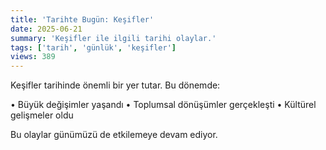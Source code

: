 ```yaml
---
title: 'Tarihte Bugün: Keşifler'
date: 2025-06-21
summary: 'Keşifler ile ilgili tarihi olaylar.'
tags: ['tarih', 'günlük', 'keşifler']
views: 389
---
```


Keşifler tarihinde önemli bir yer tutar. Bu dönemde:

• Büyük değişimler yaşandı
• Toplumsal dönüşümler gerçekleşti
• Kültürel gelişmeler oldu

Bu olaylar günümüzü de etkilemeye devam ediyor.